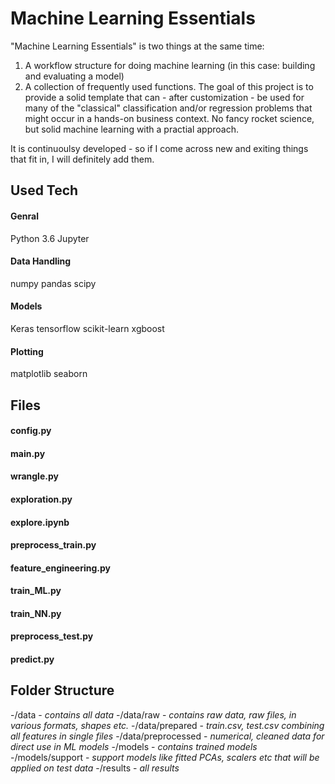 # Machine Learning Essentials  
"Machine Learning Essentials" is two things at the same time:
1. A workflow structure for doing machine learning (in this case: building and
evaluating a model)
2. A collection of frequently used functions.
The goal of this project is to provide a solid template that
can - after customization - be used for many of the "classical"
classification and/or regression problems that might occur in a hands-on
business context. No fancy rocket science, but solid machine learning
with a practial approach.

It is continuoulsy developed - so if I come across new and exiting 
things that fit in, I will definitely add them.

## Used Tech
#### Genral
Python 3.6
Jupyter 
#### Data Handling
numpy
pandas
scipy
#### Models 
Keras
tensorflow
scikit-learn
xgboost
#### Plotting
matplotlib
seaborn


## Files
#### config.py
#### main.py
#### wrangle.py
#### exploration.py
#### explore.ipynb
#### preprocess_train.py
#### feature_engineering.py
#### train_ML.py
#### train_NN.py
#### preprocess_test.py
#### predict.py


## Folder Structure
-/data - *contains all data*
-/data/raw - *contains raw data, raw files, in various formats, shapes etc.*
-/data/prepared - *train.csv, test.csv combining all features in single files*
-/data/preprocessed - *numerical, cleaned data for direct use in ML models*
-/models - *contains trained models*
-/models/support - *support models like fitted PCAs, scalers etc that will be applied on test data*
-/results - *all results*